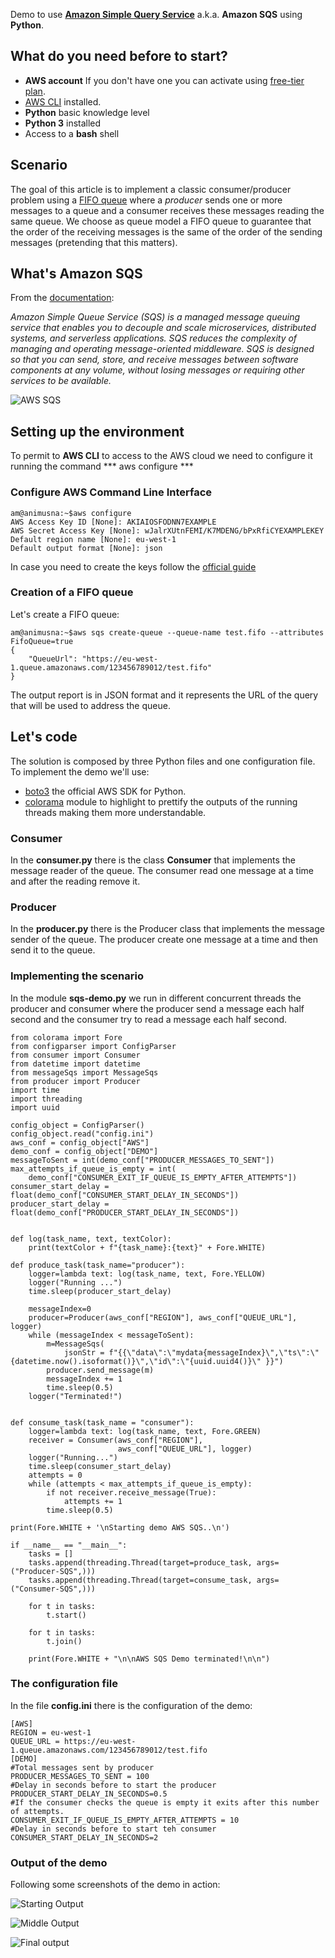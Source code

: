 Demo to use **[Amazon Simple Query Service](https://aws.amazon.com/it/sqs/)** a.k.a. **Amazon SQS**  using **Python**.

## What do you need before to start?
- **AWS account**
  If you don't have one you can activate using [free-tier  plan](https://aws.amazon.com/it/free/?all-free-tier.sort-by=item.additionalFields.SortRank&all-free-tier.sort-order=asc&awsf.Free%20Tier%20Types=*all&awsf.Free%20Tier%20Categories=*all).
- [AWS CLI](https://aws.amazon.com/cli/) installed.
- **Python** basic knowledge level
- **Python 3** installed
- Access to a **bash** shell

## Scenario

The goal of this article is to implement a classic consumer/producer problem using a [FIFO queue](https://en.wikipedia.org/wiki/FIFO_(computing_and_electronics)) where a *producer* sends one or more messages to a queue and a consumer receives these messages reading the same queue. We choose as queue model a FIFO queue to guarantee that the order of the receiving messages is the same of the order of the sending messages (pretending that this matters).

## What's Amazon SQS
From the [documentation](https://aws.amazon.com/documentation-overview/sqs/):

*Amazon Simple Queue Service (SQS) is a managed message queuing service that enables you to decouple and scale microservices, distributed systems, and serverless applications. SQS reduces the complexity of managing and operating message-oriented middleware. SQS is designed so that you can send, store, and receive messages between software components at any volume, without losing messages or requiring other services to be available.*

![AWS SQS](https://d2u3159clq64q4.cloudfront.net/sqsconsole-20220913172024551/assets/images/5e3f44ce52788a4fb8b8432e4441bf3f-SQS-diagram.svg)

## Setting up the environment

To permit to **AWS CLI** to access to the AWS cloud we need to configure it running the command *** aws configure ***

### Configure AWS Command Line Interface

```
am@animusna:~$aws configure
AWS Access Key ID [None]: AKIAIOSFODNN7EXAMPLE
AWS Secret Access Key [None]: wJalrXUtnFEMI/K7MDENG/bPxRfiCYEXAMPLEKEY
Default region name [None]: eu-west-1
Default output format [None]: json
```
In case you need to create the keys follow the [official guide](https://docs.aws.amazon.com/cli/latest/userguide/cli-configure-quickstart.html#cli-configure-quickstart-creds-create) 

### Creation of a FIFO queue

Let's create a FIFO queue:

```
am@animusna:~$aws sqs create-queue --queue-name test.fifo --attributes FifoQueue=true
{
    "QueueUrl": "https://eu-west-1.queue.amazonaws.com/123456789012/test.fifo"
}
```

The output report is in JSON format and it represents the URL of the query that will be used to address the queue.

## Let's code

The solution is composed by three Python files and one configuration file. 
To implement the demo we'll use:
- [boto3](https://aws.amazon.com/it/sdk-for-python/) the official AWS SDK for Python.
- [colorama](https://pypi.org/project/colorama/) module to highlight to prettify the outputs of the running threads making them more understandable.


### Consumer

In the **consumer.py** there is the class **Consumer** that implements the message reader of the queue. The consumer read one message at a time and after the reading remove it.

### Producer
In the **producer.py** there is the Producer class that implements the message sender of the queue. The producer create one message at a time and then send it to the queue.

### Implementing the scenario
In the module **sqs-demo.py** we run in different concurrent threads the producer and consumer where the producer send a message each half second and the consumer try to read a message each half second.

```
from colorama import Fore
from configparser import ConfigParser
from consumer import Consumer
from datetime import datetime
from messageSqs import MessageSqs
from producer import Producer
import time
import threading
import uuid

config_object = ConfigParser()
config_object.read("config.ini")
aws_conf = config_object["AWS"]
demo_conf = config_object["DEMO"]
messageToSent = int(demo_conf["PRODUCER_MESSAGES_TO_SENT"])
max_attempts_if_queue_is_empty = int(
    demo_conf["CONSUMER_EXIT_IF_QUEUE_IS_EMPTY_AFTER_ATTEMPTS"])
consumer_start_delay = float(demo_conf["CONSUMER_START_DELAY_IN_SECONDS"])
producer_start_delay = float(demo_conf["PRODUCER_START_DELAY_IN_SECONDS"])


def log(task_name, text, textColor):
    print(textColor + f"{task_name}:{text}" + Fore.WHITE)

def produce_task(task_name="producer"):
    logger=lambda text: log(task_name, text, Fore.YELLOW)
    logger("Running ...")
    time.sleep(producer_start_delay)

    messageIndex=0
    producer=Producer(aws_conf["REGION"], aws_conf["QUEUE_URL"], logger)
    while (messageIndex < messageToSent):
        m=MessageSqs(
            jsonStr = f"{{\"data\":\"mydata{messageIndex}\",\"ts\":\"{datetime.now().isoformat()}\",\"id\":\"{uuid.uuid4()}\" }}")
        producer.send_message(m)
        messageIndex += 1
        time.sleep(0.5)
    logger("Terminated!")


def consume_task(task_name = "consumer"):
    logger=lambda text: log(task_name, text, Fore.GREEN)
    receiver = Consumer(aws_conf["REGION"],
                        aws_conf["QUEUE_URL"], logger)
    logger("Running...")
    time.sleep(consumer_start_delay)
    attempts = 0
    while (attempts < max_attempts_if_queue_is_empty):
        if not receiver.receive_message(True):
            attempts += 1
        time.sleep(0.5)

print(Fore.WHITE + '\nStarting demo AWS SQS..\n')

if __name__ == "__main__":
    tasks = []
    tasks.append(threading.Thread(target=produce_task, args=("Producer-SQS",)))
    tasks.append(threading.Thread(target=consume_task, args=("Consumer-SQS",)))

    for t in tasks:
        t.start()

    for t in tasks:
        t.join()

    print(Fore.WHITE + "\n\nAWS SQS Demo terminated!\n\n")

```

### The configuration file

In the file **config.ini** there is the configuration of the demo:

```
[AWS]
REGION = eu-west-1
QUEUE_URL = https://eu-west-1.queue.amazonaws.com/123456789012/test.fifo
[DEMO] 
#Total messages sent by producer
PRODUCER_MESSAGES_TO_SENT = 100
#Delay in seconds before to start the producer
PRODUCER_START_DELAY_IN_SECONDS=0.5
#If the consumer checks the queue is empty it exits after this number of attempts.
CONSUMER_EXIT_IF_QUEUE_IS_EMPTY_AFTER_ATTEMPTS = 10     
#Delay in seconds before to start teh consumer
CONSUMER_START_DELAY_IN_SECONDS=2
```
### Output of the demo

Following some screenshots of the demo in action:

![Starting Output ](https://dev-to-uploads.s3.amazonaws.com/uploads/articles/80dkl9wayow3yh7lqjoe.png)

![Middle Output](https://dev-to-uploads.s3.amazonaws.com/uploads/articles/gj12qy6w5l5oqu6guqtz.png)

![Final output](https://dev-to-uploads.s3.amazonaws.com/uploads/articles/wch1ssed1cce8aephxgm.png)
